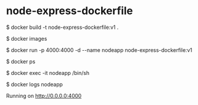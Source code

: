 # node-express-dockerfile

$ docker build -t node-express-dockerfile:v1 .

$ docker images

$ docker run -p 4000:4000 -d --name nodeapp node-express-dockerfile:v1

$ docker ps

$ docker exec -it nodeapp /bin/sh

$ docker logs nodeapp

Running on http://0.0.0.0:4000